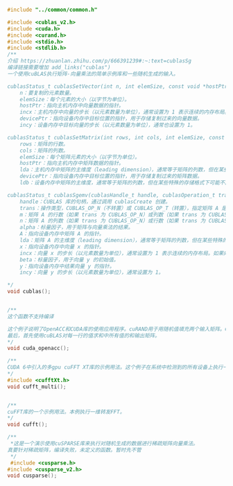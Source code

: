 ﻿```c++

#include "../common/common.h"

#include <cublas_v2.h>
#include <cuda.h>
#include <curand.h>
#include <stdio.h>
#include <stdlib.h>
/**
介绍 https://zhuanlan.zhihu.com/p/666391239#:~:text=cublasSg
编译链接需要增加 add_links("cublas")
一个使用cuBLAS执行矩阵-向量乘法的简单示例库和一些随机生成的输入。

cublasStatus_t cublasSetVector(int n, int elemSize, const void *hostPtr, int incx, void *devicePtr, int incy);
    n：要复制的元素数量。
    elemSize：每个元素的大小（以字节为单位）。
    hostPtr：指向主机内存中向量数据的指针。
    incx：主机内存中向量的步长（以元素数量为单位），通常设置为 1 表示连续的内存布局。如果向量是稀疏存储或有特殊的布局，可以设置不同的值。
    devicePtr：指向设备内存中目标位置的指针，用于存储复制过来的向量数据。
    incy：设备内存中目标向量的步长（以元素数量为单位），通常也设置为 1。

cublasStatus_t cublasSetMatrix(int rows, int cols, int elemSize, const void *hostPtr, int lda, void *devicePtr, int ldb);
    rows：矩阵的行数。
    cols：矩阵的列数。
    elemSize：每个矩阵元素的大小（以字节为单位）。
    hostPtr：指向主机内存中矩阵数据的指针。
    lda：主机内存中矩阵的主维度（leading dimension），通常等于矩阵的列数，但在某些特殊的存储格式下可能不同。
    devicePtr：指向设备内存中目标位置的指针，用于存储复制过来的矩阵数据。
    ldb：设备内存中矩阵的主维度，通常等于矩阵的列数，但在某些特殊的存储格式下可能不同。

cublasStatus_t cublasSgemv(cublasHandle_t handle, cublasOperation_t trans, int m, int n, const float *alpha, const float *A, int lda, const float *x, int incx, const float *beta, float *y, int incy);
    handle：CUBLAS 库的句柄，通过调用 cublasCreate 创建。
    trans：操作类型，CUBLAS_OP_N（不转置）或 CUBLAS_OP_T（转置），指定矩阵 A 是否转置。
    m：矩阵 A 的行数（如果 trans 为 CUBLAS_OP_N）或列数（如果 trans 为 CUBLAS_OP_T）。
    n：矩阵 A 的列数（如果 trans 为 CUBLAS_OP_N）或行数（如果 trans 为 CUBLAS_OP_T）。
    alpha：标量因子，用于矩阵与向量乘法的结果。
    A：指向设备内存中矩阵 A 的指针。
    lda：矩阵 A 的主维度（leading dimension），通常等于矩阵的列数，但在某些特殊的存储格式下可能不同。
    x：指向设备内存中向量 x 的指针。
    incx：向量 x 的步长（以元素数量为单位），通常设置为 1 表示连续的内存布局。如果向量是稀疏存储或有特殊的布局，可以设置不同的值。
    beta：标量因子，用于向量 y 的初始值。
    y：指向设备内存中结果向量 y 的指针。
    incy：向量 y 的步长（以元素数量为单位），通常设置为 1。

*/
void cublas();


/**
这个函数不支持编译

这个例子说明了OpenACC和CUDA库的使用应用程序。cuRAND用于用随机值填充两个输入矩阵。OpenACC用于使用并行和循环实现矩阵乘法指令。
最后，首先使用cuBLAS对每一行的值求和中所有值的和输出矩阵。
*/
void cuda_openacc();

/**
CUDA 6中引入的多gpu cuFFT XT库的示例用法。这个例子在系统中检测到的所有设备上执行一维正向FFT。,需要多gpu进行编译执行
*/
#include <cufftXt.h>
void cufft_multi();


/**
cuFFT库的一个示例用法。本例执行一维转发FFT。
*/
void cufft();

/**
 *这是一个演示使用cuSPARSE库来执行对随机生成的数据进行稀疏矩阵向量乘法。
真要针对稀疏矩阵，编译失败，未定义的函数。暂时先不管
 */
 #include <cusparse.h>
#include <cusparse_v2.h>
void cusparse();
```